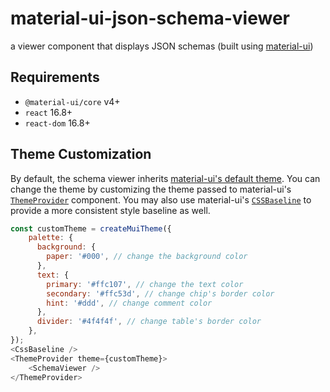 # material-ui-json-schema-viewer
a viewer component that displays JSON schemas (built using [material-ui](https://material-ui.com/))

## Requirements
- `@material-ui/core` v4+
- `react` 16.8+
- `react-dom` 16.8+

## Theme Customization
By default, the schema viewer inherits [material-ui's default theme](https://material-ui.com/customization/default-theme/). You can change the theme by customizing the theme passed to
material-ui's [`ThemeProvider`](https://material-ui.com/styles/api/#themeprovider) component.
You may also use material-ui's [`CSSBaseline`](https://material-ui.com/api/css-baseline/) to provide a more consistent style baseline as well.
```js
const customTheme = createMuiTheme({
    palette: {
      background: {
        paper: '#000', // change the background color
      },
      text: {
        primary: '#ffc107', // change the text color
        secondary: '#ffc53d', // change chip's border color
        hint: '#ddd', // change comment color
      },
      divider: '#4f4f4f', // change table's border color
    },
});
<CssBaseline />
<ThemeProvider theme={customTheme}>
    <SchemaViewer />
</ThemeProvider>
```
